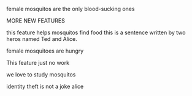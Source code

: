 
female mosquitos are the only blood-sucking ones

MORE NEW FEATURES

this feature helps mosquitos find food
this is a sentence written by two heros named Ted and Alice.

female mosquitoes are hungry

This feature just no work



we love to study mosquitos

identity theft is not a joke alice

